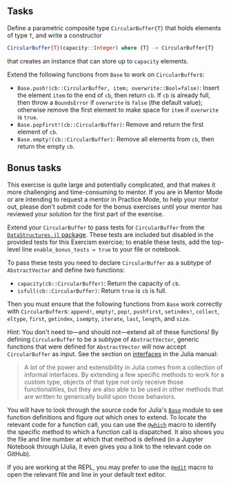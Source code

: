 ## Tasks

Define a parametric composite type `CircularBuffer{T}` that holds elements of type `T`, and
write a constructor
```julia
CircularBuffer{T}(capacity::Integer) where {T} -> CircularBuffer{T}
```
that creates an instance that can store up to `capacity` elements.

Extend the following functions from `Base` to work on `CircularBuffer`s:
- `Base.push!(cb::CircularBuffer, item; overwrite::Bool=false)`: Insert the element `item`
  to the end of `cb`, then return `cb`. If `cb` is already full, then throw a `BoundsError`
  if `overwrite` is `false` (the default value); otherwise remove the first element to make
  space for `item` if `overwrite` is `true`.
- `Base.popfirst!(cb::CircularBuffer)`: Remove and return the first element of `cb`.
- `Base.empty!(cb::CircularBuffer)`: Remove all elements from `cb`, then return the empty
  `cb`.

## Bonus tasks

This exercise is quite large and potentially complicated, and that makes it more challenging
and time-consuming to mentor. If you are in Mentor Mode or are intending to request a mentor in Practice Mode, to help your mentor out, please don't submit code for the
bonus exercises until your mentor has reviewed your solution for the first part of the
exercise.

Extend your `CircularBuffer` to pass tests for `CircularBuffer` from the
[`DataStructures.jl` package](https://github.com/JuliaCollections/DataStructures.jl/). These
tests are included but disabled in the provided tests for this Exercism exercise; to enable
these tests, add the top-level line `enable_bonus_tests = true` to your file or notebook.

To pass these tests you need to declare `CircularBuffer` as a subtype of
`AbstractVector` and define two functions:
- `capacity(cb::CircularBuffer)`: Return the capacity of `cb`.
- `isfull(cb::CircularBuffer)`: Return `true` is `cb` is full.

Then you must ensure that the following functions from `Base` work correctly with
`CircularBuffer`s: `append!`, `empty!`, `pop!`, `pushfirst`, `setindex!`, `collect`,
`eltype`, `first`, `getindex`, `isempty`, `iterate`, `last`, `length`, and `size`.

Hint: You don't need to—and should not—extend all of these functions! By defining
`CircularBuffer` to be a subtype of `AbstractVector`, generic functions that were defined
for `AbstractVector` will now accept `CircularBuffer` as input. See the section on
[interfaces](https://docs.julialang.org/en/v1/manual/interfaces/#man-interface-array-1) in
the Julia manual:

> A lot of the power and extensibility in Julia comes from a collection of informal
> interfaces. By extending a few specific methods to work for a custom type, objects of that
> type not only receive those functionalities, but they are also able to be used in other
> methods that are written to generically build upon those behaviors.

You will have to look through the source code for Julia's
[`Base`](https://github.com/JuliaLang/julia/tree/master/base) module to see function
definitions and figure out which ones to extend. To locate the relevant code for a function
call, you can use the
[`@which`](https://docs.julialang.org/en/v1/stdlib/InteractiveUtils/#InteractiveUtils.@which)
macro to identify the specific method to which a function call is dispatched. It also shows
you the file and line number at which that method is defined (in a Jupyter Notebook through
IJulia, it even gives you a link to the relevant code on GitHub).

If you are working at the REPL, you may prefer to use the [`@edit`](https://docs.julialang.org/en/v1/stdlib/InteractiveUtils/#InteractiveUtils.@edit) macro to open the relevant file and line in your default text editor.
